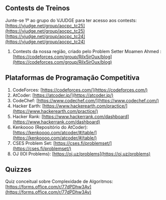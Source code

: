 ## Contests de Treinos
Junte-se 1º ao grupo do VJUDGE para ter acesso aos contests:
[https://vjudge.net/group/aocpc_tc25](https://vjudge.net/group/aocpc_tc25)
[https://vjudge.net/group/aocpc_tc24](https://vjudge.net/group/aocpc_tc24)

1. Contests da nossa região, criado pelo Problem Setter Moamen Ahmed : [https://codeforces.com/group/Rilx5irOux/blog](https://codeforces.com/group/Rilx5irOux/blog)


## Plataformas de Programação Competitiva
1. CodeForces: [https://codeforces.com/](https://codeforces.com/)
2. AtCoder: [https://atcoder.jp/](https://atcoder.jp/)
3. CodeChef: [https://www.codechef.com/](https://www.codechef.com/)
4. Hacker Earth: [https://www.hackerearth.com/practice/](https://www.hackerearth.com/practice/)
5. Hacker Rank: [https://www.hackerrank.com/dashboard](https://www.hackerrank.com/dashboard)
6. Kenkoooo (Repositório do AtCoder): [https://kenkoooo.com/atcoder/#/table/](https://kenkoooo.com/atcoder/#/table/)
7. CSES Problem Set: [https://cses.fi/problemset/](https://cses.fi/problemset/)
8. OJ (IOI Problems): [https://oj.uz/problems](https://oj.uz/problems)

## Quizzes
Quiz conceitual sobre Complexidade de Algoritmos: [https://forms.office.com/r/77dPDhw3Av](https://forms.office.com/r/77dPDhw3Av)